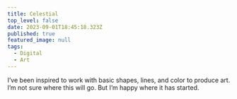 ```yaml
---
title: Celestial
top_level: false
date: 2023-09-01T18:45:18.323Z
published: true
featured_image: null
tags:
  - Digital
  - Art
---
```

I’ve been inspired to work with basic shapes, lines, and color to produce art. I’m not sure where this will go. But I’m happy where it has started.